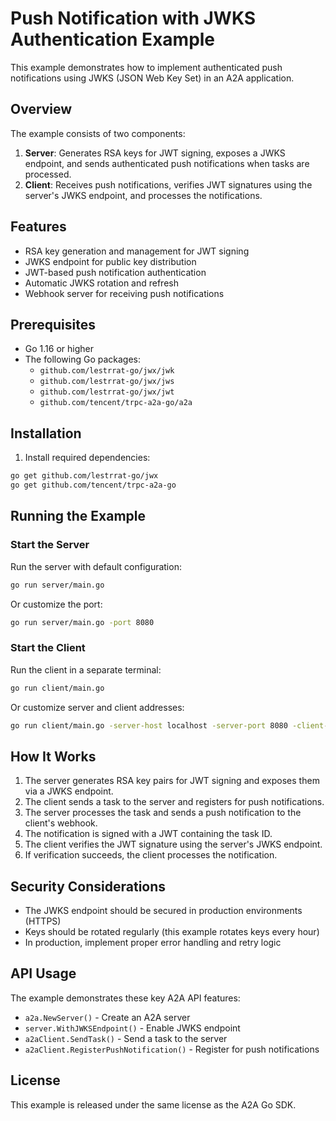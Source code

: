 # Push Notification with JWKS Authentication Example

This example demonstrates how to implement authenticated push notifications using JWKS (JSON Web Key Set) in an A2A application.

## Overview

The example consists of two components:

1. **Server**: Generates RSA keys for JWT signing, exposes a JWKS endpoint, and sends authenticated push notifications when tasks are processed.
2. **Client**: Receives push notifications, verifies JWT signatures using the server's JWKS endpoint, and processes the notifications.

## Features

- RSA key generation and management for JWT signing
- JWKS endpoint for public key distribution
- JWT-based push notification authentication
- Automatic JWKS rotation and refresh
- Webhook server for receiving push notifications

## Prerequisites

- Go 1.16 or higher
- The following Go packages:
  - `github.com/lestrrat-go/jwx/jwk`
  - `github.com/lestrrat-go/jwx/jws`
  - `github.com/lestrrat-go/jwx/jwt`
  - `github.com/tencent/trpc-a2a-go/a2a`

## Installation

1. Install required dependencies:

```bash
go get github.com/lestrrat-go/jwx
go get github.com/tencent/trpc-a2a-go
```

## Running the Example

### Start the Server

Run the server with default configuration:

```bash
go run server/main.go
```

Or customize the port:

```bash
go run server/main.go -port 8080
```

### Start the Client

Run the client in a separate terminal:

```bash
go run client/main.go
```

Or customize server and client addresses:

```bash
go run client/main.go -server-host localhost -server-port 8080 -client-host localhost -client-port 8081
```

## How It Works

1. The server generates RSA key pairs for JWT signing and exposes them via a JWKS endpoint.
2. The client sends a task to the server and registers for push notifications.
3. The server processes the task and sends a push notification to the client's webhook.
4. The notification is signed with a JWT containing the task ID.
5. The client verifies the JWT signature using the server's JWKS endpoint.
6. If verification succeeds, the client processes the notification.

## Security Considerations

- The JWKS endpoint should be secured in production environments (HTTPS)
- Keys should be rotated regularly (this example rotates keys every hour)
- In production, implement proper error handling and retry logic

## API Usage

The example demonstrates these key A2A API features:

- `a2a.NewServer()` - Create an A2A server
- `server.WithJWKSEndpoint()` - Enable JWKS endpoint
- `a2aClient.SendTask()` - Send a task to the server
- `a2aClient.RegisterPushNotification()` - Register for push notifications

## License

This example is released under the same license as the A2A Go SDK. 